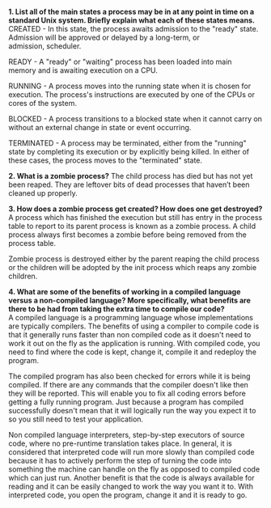 **1. List all of the main states a process may be in at any point in time on a standard Unix system. Briefly explain what each of these states means.**
CREATED - 
In this state, the process awaits admission to the "ready" state. Admission will be approved or delayed by a long-term, or admission, scheduler.

READY -
A "ready" or "waiting" process has been loaded into main memory and is awaiting execution on a CPU.

RUNNING - 
A process moves into the running state when it is chosen for execution. The process's instructions are executed by one of the CPUs or cores of the system.

BLOCKED - 
A process transitions to a blocked state when it cannot carry on without an external change in state or event occurring.

TERMINATED -
A process may be terminated, either from the "running" state by completing its execution or by explicitly being killed. In either of these cases, the process moves to the "terminated" state.


**2. What is a zombie process?**
The child process has died but has not yet been reaped. They are leftover bits of dead processes that haven’t been cleaned up properly.


**3. How does a zombie process get created? How does one get destroyed?**
A process which has finished the execution but still has entry in the process table to report to its parent process is known as a zombie process. A child process always first becomes a zombie before being removed from the process table.

Zombie process is destroyed either by the parent reaping the child process or the children will be adopted by the init process which reaps any zombie children.


**4. What are some of the benefits of working in a compiled language versus a non-compiled language? More specifically, what benefits are there to be had from taking the extra time to compile our code?**
A compiled language is a programming language whose implementations are typically compilers. The benefits of using a compiler to compile code is that it generally runs faster than non compiled code as it doesn't need to work it out on the fly as the application is running. With compiled code, you need to find where the code is kept, change it, compile it and redeploy the program.

The compiled program has also been checked for errors while it is being compiled. If there are any commands that the compiler doesn't like then they will be reported. This will enable you to fix all coding errors before getting a fully running program.
Just because a program has compiled successfully doesn't mean that it will logically run the way you expect it to so you still need to test your application.

Non compiled language interpreters, step-by-step executors of source code, where no pre-runtime translation takes place. In general, it is considered that interpreted code will run more slowly than compiled code because it has to actively perform the step of turning the code into something the machine can handle on the fly as opposed to compiled code which can just run. Another benefit is that the code is always available for reading and it can be easily changed to work the way you want it to. With interpreted code, you open the program, change it and it is ready to go.


